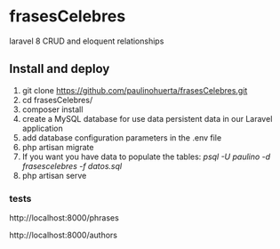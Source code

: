 # frasesCelebres
laravel 8 CRUD and eloquent relationships 

## Install and deploy
1. git clone https://github.com/paulinohuerta/frasesCelebres.git
2. cd frasesCelebres/
3. composer install
4. create a MySQL database for use data persistent data in our Laravel application
5. add database configuration parameters in the .env file
6. php artisan migrate
7. If you want you have data to populate the tables:  *psql -U paulino -d frasescelebres -f datos.sql*
8. php artisan serve

### tests
http://localhost:8000/phrases      

http://localhost:8000/authors
